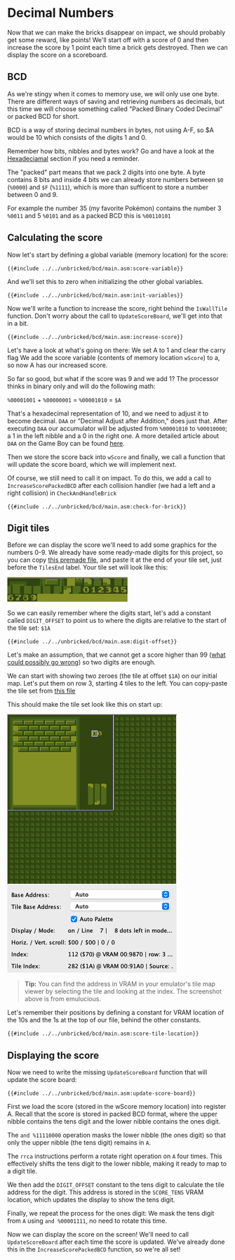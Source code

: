 # Decimal Numbers

Now that we can make the bricks disappear on impact, we should probably get some reward, like points!
We'll start off with a score of 0 and then increase the score by 1 point each time a brick gets destroyed.
Then we can display the score on a scoreboard.

## BCD

As we're stingy when it comes to memory use, we will only use one byte. There are different ways of saving and retrieving numbers as decimals, but this time we will choose something called "Packed Binary Coded Decimal" or packed BCD for short.

BCD is a way of storing decimal numbers in bytes, not using A-F, so $A would be 10 which consists of the digits 1 and 0.

Remember how bits, nibbles and bytes work? Go and have a look at the [Hexadeciamal](../part1/bin_and_hex.md) section if you need a reminder.

The "packed" part means that we pack 2 digits into one byte. A byte contains 8 bits and inside 4 bits we can already store numbers between `$0` (`%0000`) and `$F` (`%1111`), which is more than sufficent to store a number between 0 and 9.

For example the number 35 (my favorite Pokémon) contains the number 3 `%0011` and 5 `%0101` and as a packed BCD this is `%00110101`

## Calculating the score

Now let's start by defining a global variable (memory location) for the score:

```rgbasm,linenos,start={{#line_no_of "" ../../unbricked/bcd/main.asm:score-variable}}
{{#include ../../unbricked/bcd/main.asm:score-variable}}
```

And we'll set this to zero when initializing the other global variables.

```rgbasm,linenos,start={{#line_no_of "" ../../unbricked/bcd/main.asm:init-variables}}
{{#include ../../unbricked/bcd/main.asm:init-variables}}
```

Now we'll write a function to increase the score, right behind the `IsWallTile` function.
Don't worry about the call to `UpdateScoreBoard`, we'll get into that in a bit.

```rgbasm,linenos,start={{#line_no_of "" ../../unbricked/bcd/main.asm:increase-score}}
{{#include ../../unbricked/bcd/main.asm:increase-score}}
```

Let's have a look at what's going on there:
We set A to 1 and clear the carry flag
We add the score variable (contents of memory location `wScore`) to a, so now A has our increased score.

So far so good, but what if the score was 9 and we add 1? The processor thinks in binary only and will do the following math:

`%00001001` + `%00000001` = `%00001010` = `$A`

That's a hexadecimal representation of 10, and we need to adjust it to become decimal. `DAA` or "Decimal Adjust after Addition," does just that.
After executing `DAA` our accumulator will be adjusted from `%00001010` to `%00010000`; a 1 in the left nibble and a 0 in the right one. A more detailed article about `DAA` on the Game Boy can be found [here](https://blog.ollien.com/posts/gb-daa/).

Then we store the score back into `wScore` and finally, we call a function that will update the score board, which we will implement next.

Of course, we still need to call it on impact. To do this, we add a call to `IncreaseScorePackedBCD` after each collision handler (we had a left and a right collision) in `CheckAndHandleBrick`

```rgbasm,linenos,start={{#line_no_of "" ../../unbricked/bcd/main.asm:check-for-brick}}
{{#include ../../unbricked/bcd/main.asm:check-for-brick}}
```

## Digit tiles

Before we can display the score we'll need to add some graphics for the numbers 0-9. We already have some ready-made digits for this project, so you can copy [this premade file](https://github.com/gbdev/gb-asm-tutorial/raw/master/unbricked/bcd/digit-tileset.asm), and paste it at the end of your tile set, just before the `TilesEnd` label. Your tile set will look like this:

![Screenshot of tile set with digits added at the end](../assets/part2/img/bcd-tileset.png)

So we can easily remember where the digits start, let's add a constant called `DIGIT_OFFSET` to point us to where the digits are relative to the start of the tile set: `$1A`

```rgbasm,linenos,start={{#line_no_of "" ../../unbricked/bcd/main.asm:digit-offset}}
{{#include ../../unbricked/bcd/main.asm:digit-offset}}
```

Let's make an assumption, that we cannot get a score higher than 99 ([what could possibly go wrong](https://en.wikipedia.org/wiki/Year_2000_problem)) so two digits are enough.

We can start with showing two zeroes (the tile at offset `$1A`) on our initial map. Let's put them on row 3, starting 4 tiles to the left.
You can copy-paste the tile set from [this file](https://github.com/gbdev/gb-asm-tutorial/raw/master/unbricked/bcd/tilemap.asm)

This should make the tile set look like this on start up:

![Screenshot of tile map with two zeroes added](../assets/part2/img/bcd-tilemap.png)

> **Tip:** You can find the address in VRAM in your emulator's tile map viewer by selecting the tile and looking at the index.
> The screenshot above is from emulucious.

Let's remember their positions by defining a constant for VRAM location of the 10s and the 1s at the top of our file, behind the other constants.

```rgbasm,linenos,start={{#line_no_of "" ../../unbricked/bcd/main.asm:score-tile-location}}
{{#include ../../unbricked/bcd/main.asm:score-tile-location}}
```
## Displaying the score

Now we need to write the missing `UpdateScoreBoard` function that will update the score board:

```rgbasm,linenos,start={{#line_no_of "" ../../unbricked/bcd/main.asm:update-score-board}}
{{#include ../../unbricked/bcd/main.asm:update-score-board}}
```

First we load the score (stored in the wScore memory location) into register A. Recall that the score is stored in packed BCD format, where the upper nibble contains the tens digit and the lower nibble contains the ones digit.

The `and %11110000` operation masks the lower nibble (the ones digit) so that only the upper nibble (the tens digit) remains in `A`.

The `rrca` instructions perform a rotate right operation on `A` four times. This effectively shifts the tens digit to the lower nibble, making it ready to map to a digit tile.

We then add the `DIGIT_OFFSET` constant to the tens digit to calculate the tile address for the digit. This address is stored in the `SCORE_TENS` VRAM location, which updates the display to show the tens digit.

Finally, we repeat the process for the ones digit: We mask the tens digit from `A` using `and %00001111`, no need to rotate this time.

Now we can display the score on the screen! We'll need to call `UpdateScoreBoard` after each time the score is updated. We've already done this in the `IncreaseScorePackedBCD` function, so we're all set!